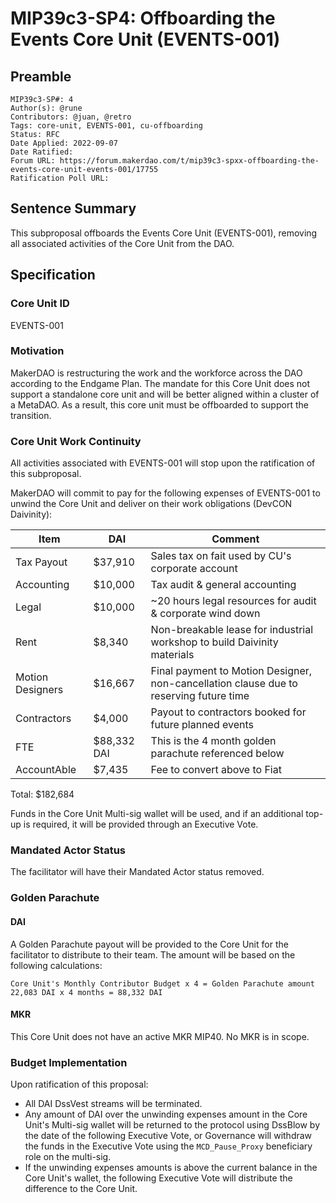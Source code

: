 # MIP39c3-SP4: Offboarding the Events Core Unit (EVENTS-001)

## Preamble
```
MIP39c3-SP#: 4
Author(s): @rune
Contributors: @juan, @retro
Tags: core-unit, EVENTS-001, cu-offboarding
Status: RFC
Date Applied: 2022-09-07
Date Ratified: 
Forum URL: https://forum.makerdao.com/t/mip39c3-spxx-offboarding-the-events-core-unit-events-001/17755
Ratification Poll URL:
```

## Sentence Summary
This subproposal offboards the Events Core Unit (EVENTS-001), removing all associated activities of the Core Unit from the DAO. 

## Specification
### Core Unit ID
EVENTS-001

### Motivation
MakerDAO is restructuring the work and the workforce across the DAO according to the Endgame Plan. The mandate for this Core Unit does not support a standalone core unit and will be better aligned within a cluster of a MetaDAO. As a result, this core unit must be offboarded to support the transition. 

### Core Unit Work Continuity
All activities associated with EVENTS-001 will stop upon the ratification of this subproposal.

MakerDAO will commit to pay for the following expenses of EVENTS-001 to unwind the Core Unit and deliver on their work obligations (DevCON Daivinity):


| Item | DAI | Comment |
| -------- | -------- | -------- |
| Tax Payout     | $37,910     | Sales tax on fait used by CU's corporate account     |
| Accounting     | $10,000     | Tax audit & general accounting     |
| Legal     | $10,000     | ~20 hours legal resources for audit & corporate wind down     |
| Rent     | $8,340    | Non-breakable lease for industrial workshop to build Daivinity materials  |
| Motion Designers     | $16,667     | Final payment to Motion Designer, non-cancellation clause due to reserving future time |
| Contractors     | $4,000     | Payout to contractors booked for future planned events     |
| FTE     | $88,332 DAI    |  This is the 4 month golden parachute referenced below    |
| AccountAble     | $7,435    | Fee to convert above to Fiat     |
Total: $182,684


Funds in the Core Unit Multi-sig wallet will be used, and if an additional top-up is required, it will be provided through an Executive Vote. 

### Mandated Actor Status
The facilitator will have their Mandated Actor status removed. 

### Golden Parachute
#### DAI
A Golden Parachute payout will be provided to the Core Unit for the facilitator to distribute to their team. The amount will be based on the following calculations:

`Core Unit's Monthly Contributor Budget x 4 = Golden Parachute amount`
`22,083 DAI x 4 months = 88,332 DAI`

#### MKR
This Core Unit does not have an active MKR MIP40. No MKR is in scope. 

### Budget Implementation
Upon ratification of this proposal:
* All DAI DssVest streams will be terminated. 
* Any amount of DAI over the unwinding expenses amount in the Core Unit's Multi-sig wallet will be returned to the protocol using DssBlow by the date of the following Executive Vote, or Governance will withdraw the funds in the Executive Vote using the `MCD_Pause_Proxy` beneficiary role on the multi-sig. 
* If the unwinding expenses amounts is above the current balance in the Core Unit's wallet, the following Executive Vote will distribute the difference to the Core Unit.
